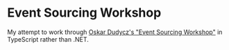 # Event Sourcing Workshop

My attempt to work through [Oskar Dudycz's "Event Sourcing Workshop"][1] in TypeScript rather than .NET.

[1]: https://github.com/oskardudycz/EventSourcing.NetCore/tree/main/Workshops/IntroductionToEventSourcing#readme
